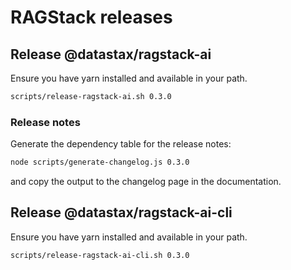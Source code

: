 # RAGStack releases

## Release @datastax/ragstack-ai
Ensure you have yarn installed and available in your path.

```bash
scripts/release-ragstack-ai.sh 0.3.0
```
### Release notes
Generate the dependency table for the release notes:
```bash
node scripts/generate-changelog.js 0.3.0
```
and copy the output to the changelog page in the documentation.

## Release @datastax/ragstack-ai-cli
Ensure you have yarn installed and available in your path.

```bash
scripts/release-ragstack-ai-cli.sh 0.3.0
```
